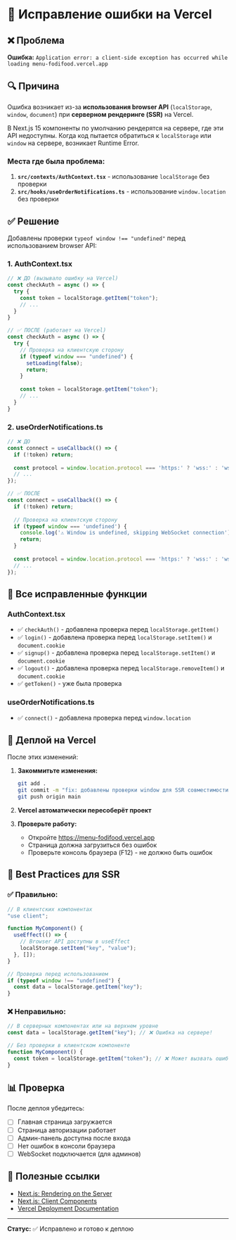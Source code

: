 # 🔧 Исправление ошибки на Vercel

## ❌ Проблема

**Ошибка:** `Application error: a client-side exception has occurred while loading menu-fodifood.vercel.app`

## 🔍 Причина

Ошибка возникает из-за **использования browser API** (`localStorage`, `window`, `document`) при **серверном рендеринге (SSR)** на Vercel.

В Next.js 15 компоненты по умолчанию рендерятся на сервере, где эти API недоступны. Когда код пытается обратиться к `localStorage` или `window` на сервере, возникает Runtime Error.

### Места где была проблема:

1. **`src/contexts/AuthContext.tsx`** - использование `localStorage` без проверки
2. **`src/hooks/useOrderNotifications.ts`** - использование `window.location` без проверки

## ✅ Решение

Добавлены проверки `typeof window !== "undefined"` перед использованием browser API:

### 1. AuthContext.tsx

```typescript
// ❌ ДО (вызывало ошибку на Vercel)
const checkAuth = async () => {
  try {
    const token = localStorage.getItem("token");
    // ...
  }
}

// ✅ ПОСЛЕ (работает на Vercel)
const checkAuth = async () => {
  try {
    // Проверка на клиентскую сторону
    if (typeof window === "undefined") {
      setLoading(false);
      return;
    }
    
    const token = localStorage.getItem("token");
    // ...
  }
}
```

### 2. useOrderNotifications.ts

```typescript
// ❌ ДО
const connect = useCallback(() => {
  if (!token) return;
  
  const protocol = window.location.protocol === 'https:' ? 'wss:' : 'ws:';
  // ...
});

// ✅ ПОСЛЕ
const connect = useCallback(() => {
  if (!token) return;
  
  // Проверка на клиентскую сторону
  if (typeof window === 'undefined') {
    console.log('⚠️ Window is undefined, skipping WebSocket connection');
    return;
  }
  
  const protocol = window.location.protocol === 'https:' ? 'wss:' : 'ws:';
  // ...
});
```

## 📝 Все исправленные функции

### AuthContext.tsx
- ✅ `checkAuth()` - добавлена проверка перед `localStorage.getItem()`
- ✅ `login()` - добавлена проверка перед `localStorage.setItem()` и `document.cookie`
- ✅ `signup()` - добавлена проверка перед `localStorage.setItem()` и `document.cookie`
- ✅ `logout()` - добавлена проверка перед `localStorage.removeItem()` и `document.cookie`
- ✅ `getToken()` - уже была проверка

### useOrderNotifications.ts
- ✅ `connect()` - добавлена проверка перед `window.location`

## 🚀 Деплой на Vercel

После этих изменений:

1. **Закоммитьте изменения:**
   ```bash
   git add .
   git commit -m "fix: добавлены проверки window для SSR совместимости"
   git push origin main
   ```

2. **Vercel автоматически пересоберёт проект**

3. **Проверьте работу:**
   - Откройте https://menu-fodifood.vercel.app
   - Страница должна загрузиться без ошибок
   - Проверьте консоль браузера (F12) - не должно быть ошибок

## 🎯 Best Practices для SSR

### ✅ Правильно:

```typescript
// В клиентских компонентах
"use client";

function MyComponent() {
  useEffect(() => {
    // Browser API доступны в useEffect
    localStorage.setItem("key", "value");
  }, []);
}
```

```typescript
// Проверка перед использованием
if (typeof window !== "undefined") {
  const data = localStorage.getItem("key");
}
```

### ❌ Неправильно:

```typescript
// В серверных компонентах или на верхнем уровне
const data = localStorage.getItem("key"); // ❌ Ошибка на сервере!
```

```typescript
// Без проверки в клиентском компоненте
function MyComponent() {
  const token = localStorage.getItem("token"); // ❌ Может вызвать ошибку при SSR
}
```

## 📊 Проверка

После деплоя убедитесь:

- [ ] Главная страница загружается
- [ ] Страница авторизации работает
- [ ] Админ-панель доступна после входа
- [ ] Нет ошибок в консоли браузера
- [ ] WebSocket подключается (для админов)

## 🔗 Полезные ссылки

- [Next.js: Rendering on the Server](https://nextjs.org/docs/app/building-your-application/rendering/server-components)
- [Next.js: Client Components](https://nextjs.org/docs/app/building-your-application/rendering/client-components)
- [Vercel Deployment Documentation](https://vercel.com/docs/deployments/overview)

---

**Статус:** ✅ Исправлено и готово к деплою
